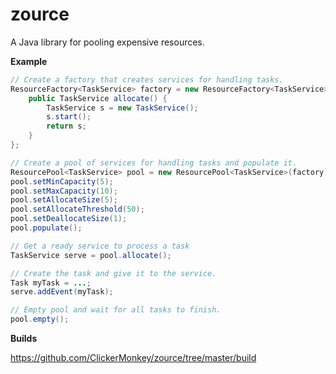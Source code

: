 zource
======

A Java library for pooling expensive resources.

**Example**

```java
// Create a factory that creates services for handling tasks.
ResourceFactory<TaskService> factory = new ResourceFactory<TaskService>() {
    public TaskService allocate() {
        TaskService s = new TaskService();
        s.start();
        return s;
    }
};

// Create a pool of services for handling tasks and populate it.
ResourcePool<TaskService> pool = new ResourcePool<TaskService>(factory);
pool.setMinCapacity(5);
pool.setMaxCapacity(10);
pool.setAllocateSize(5);
pool.setAllocateThreshold(50);
pool.setDeallocateSize(1);
pool.populate();

// Get a ready service to process a task
TaskService serve = pool.allocate();

// Create the task and give it to the service.
Task myTask = ...;
serve.addEvent(myTask);

// Empty pool and wait for all tasks to finish.
pool.empty();
```

**Builds**

https://github.com/ClickerMonkey/zource/tree/master/build
